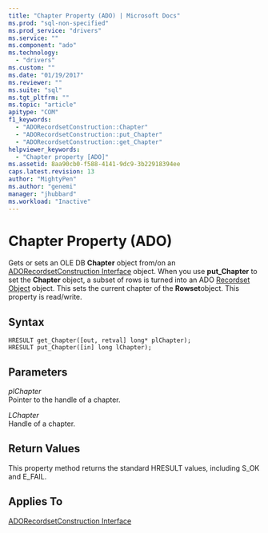 ```yaml
---
title: "Chapter Property (ADO) | Microsoft Docs"
ms.prod: "sql-non-specified"
ms.prod_service: "drivers"
ms.service: ""
ms.component: "ado"
ms.technology:
  - "drivers"
ms.custom: ""
ms.date: "01/19/2017"
ms.reviewer: ""
ms.suite: "sql"
ms.tgt_pltfrm: ""
ms.topic: "article"
apitype: "COM"
f1_keywords: 
  - "ADORecordsetConstruction::Chapter"
  - "ADORecordsetConstruction::put_Chapter"
  - "ADORecordsetConstruction::get_Chapter"
helpviewer_keywords: 
  - "Chapter property [ADO]"
ms.assetid: 8aa90cb0-f588-4141-9dc9-3b22918394ee
caps.latest.revision: 13
author: "MightyPen"
ms.author: "genemi"
manager: "jhubbard"
ms.workload: "Inactive"
---
```

# Chapter Property (ADO)
Gets or sets an OLE DB **Chapter** object from/on an [ADORecordsetConstruction Interface](../../../ado/reference/ado-api/adorecordsetconstruction-interface.md) object. When you use **put_Chapter** to set the **Chapter** object, a subset of rows is turned into an ADO [Recordset Object](../../../ado/reference/ado-api/recordset-object-ado.md) object. This sets the current chapter of the **Rowset**object. This property is read/write.  
  
## Syntax  
  
```  
HRESULT get_Chapter([out, retval] long* plChapter);  
HRESULT put_Chapter([in] long lChapter);  
```  
  
## Parameters  
 *plChapter*  
 Pointer to the handle of a chapter.  
  
 *LChapter*  
 Handle of a chapter.  
  
## Return Values  
 This property method returns the standard HRESULT values, including S_OK and E_FAIL.  
  
## Applies To  
 [ADORecordsetConstruction Interface](../../../ado/reference/ado-api/adorecordsetconstruction-interface.md)
